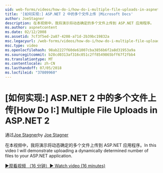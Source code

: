 ```yaml
---
uid: web-forms/videos/how-do-i/how-do-i-multiple-file-uploads-in-aspnet-2
title: '[如何实现:] ASP.NET 2 中的多个文件上传 |Microsoft Docs'
author: JoeStagner
description: 在本视频中，我将演示将动态确定的多个文件上传到 ASP.NET 应用程序。
ms.author: aspnetcontent
ms.date: 02/12/2008
ms.assetid: 7cf3f5ed-2a87-4208-a71d-2b39bc19832a
msc.legacyurl: /web-forms/videos/how-do-i/how-do-i-multiple-file-uploads-in-aspnet-2
msc.type: video
ms.openlocfilehash: 98ab2227f60de61007cba3856b6f2a8d31953a9a
ms.sourcegitcommit: b28cd0313af316c051c2ff8549865bff67f2fbb4
ms.translationtype: MT
ms.contentlocale: zh-CN
ms.lasthandoff: 07/05/2018
ms.locfileid: "37809960"
---
```

<a name="how-do-i--multiple-file-uploads-in-aspnet-2"></a><span data-ttu-id="231a7-103">[如何实现:] ASP.NET 2 中的多个文件上传</span><span class="sxs-lookup"><span data-stu-id="231a7-103">[How Do I:]  Multiple File Uploads in ASP.NET 2</span></span>
====================
<span data-ttu-id="231a7-104">通过[Joe Stagner](https://github.com/JoeStagner)</span><span class="sxs-lookup"><span data-stu-id="231a7-104">by [Joe Stagner](https://github.com/JoeStagner)</span></span>

<span data-ttu-id="231a7-105">在本视频中，我将演示将动态确定的多个文件上传到 ASP.NET 应用程序。</span><span class="sxs-lookup"><span data-stu-id="231a7-105">In this video I will demonstrate uploading a dynamically determined number of files to your ASP.NET application.</span></span>

[<span data-ttu-id="231a7-106">&#9654;观看视频 （16 分钟）</span><span class="sxs-lookup"><span data-stu-id="231a7-106">&#9654; Watch video (16 minutes)</span></span>](https://channel9.msdn.com/Blogs/ASP-NET-Site-Videos/how-do-i-multiple-file-uploads-in-aspnet-2)
